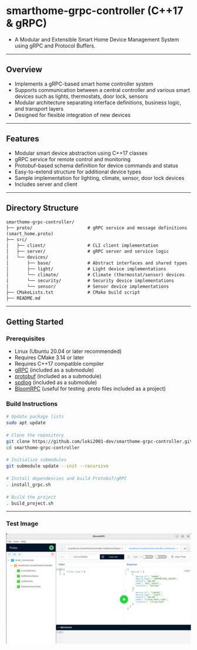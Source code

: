 # smarthome-grpc-controller (C++17 & gRPC)
- A Modular and Extensible Smart Home Device Management System using gRPC and Protocol Buffers.

---

## Overview
- Implements a gRPC-based smart home controller system
- Supports communication between a central controller and various smart devices such as lights, thermostats, door lock, sensors
- Modular architecture separating interface definitions, business logic, and transport layers
- Designed for flexible integration of new devices

---

## Features
- Modular smart device abstraction using C++17 classes
- gRPC service for remote control and monitoring
- Protobuf-based schema definition for device commands and status
- Easy-to-extend structure for additional device types
- Sample implementation for lighting, climate, sensor, door lock devices
- Includes server and client

---

## Directory Structure
```
smarthome-grpc-controller/
├── proto/                     # gRPC service and message definitions (smart_home.proto)
├── src/
│   ├── client/                # CLI client implementation
│   ├── server/                # gRPC server and service logic
│   └── devices/
│       ├── base/              # Abstract interfaces and shared types
│       ├── light/             # Light device implementations
│       └── climate/           # Climate (thermostat/sensor) devices
│       └── security/          # Security device implementations
│       └── sensor/            # Sensor device implementations
├── CMakeLists.txt             # CMake build script
├── README.md
```

---

## Getting Started
### Prerequisites
- Linux (Ubuntu 20.04 or later recommended)
- Requires CMake 3.14 or later
- Requires C++17 compatible compiler
- [gRPC](https://github.com/grpc/grpc) (included as a submodule)
- [protobuf](https://github.com/protocolbuffers/protobuf) (included as a submodule)
- [spdlog](https://github.com/gabime/spdlog) (included as a submodule)
- [BloomRPC](https://github.com/bloomrpc/bloomrpc/releases) (useful for testing .proto files included as a project)

### Build Instructions
```bash
# Update package lists
sudo apt update

# Clone the repository
git clone https://github.com/loki2001-dev/smarthome-grpc-controller.git
cd smarthome-grpc-controller

# Initialize submodules
git submodule update --init --recursive

# Install dependencies and build Protobuf/gRPC
. install_grpc.sh

# Build the project
. build_project.sh
```

---

### Test Image
![test image1](./image/smarthome-grpc-controller.png)